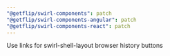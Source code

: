 ```yaml
---
"@getflip/swirl-components": patch
"@getflip/swirl-components-angular": patch
"@getflip/swirl-components-react": patch
---
```


Use links for swirl-shell-layout browser history buttons
